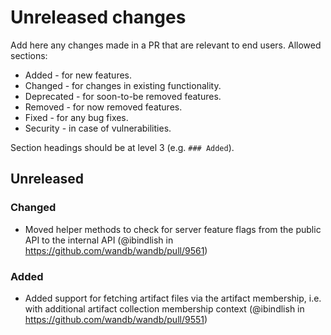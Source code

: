 # Unreleased changes

Add here any changes made in a PR that are relevant to end users. Allowed sections:

- Added - for new features.
- Changed - for changes in existing functionality.
- Deprecated - for soon-to-be removed features.
- Removed - for now removed features.
- Fixed - for any bug fixes.
- Security - in case of vulnerabilities.

Section headings should be at level 3 (e.g. `### Added`).

## Unreleased

### Changed

- Moved helper methods to check for server feature flags from the public API to the internal API (@ibindlish in https://github.com/wandb/wandb/pull/9561)

### Added

- Added support for fetching artifact files via the artifact membership, i.e. with additional artifact collection membership context (@ibindlish in https://github.com/wandb/wandb/pull/9551)